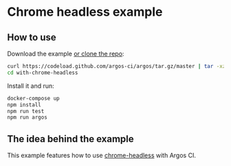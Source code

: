 # Chrome headless example

## How to use

Download the example [or clone the repo](https://github.com/argos-ci/argos):

```bash
curl https://codeload.github.com/argos-ci/argos/tar.gz/master | tar -xz --strip=2 argos-master/examples/with-chrome-headless
cd with-chrome-headless
```

Install it and run:

```bash
docker-compose up
npm install
npm run test
npm run argos
```

## The idea behind the example

This example features how to use [chrome-headless](https://developers.google.com/web/updates/2017/04/headless-chrome) with Argos CI.
